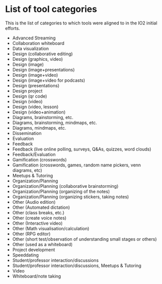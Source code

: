 # List of tool categories

This is the list of categories to which tools were aligned to in the
IO2 initial efforts.

- Advanced Streaming
- Collaboration whiteboard
- Data visualization
- Design (collaborative editing)
- Design (graphics, video)
- Design (image)
- Design (image+presentations)
- Design (image+video)
- Design (image+video for podcasts)
- Design (presentations)
- Design project
- Design (qr code)
- Design (video)
- Design (video, lesson)
- Design (video+animation)
- Diagrams, brainstorming, etc.
- Diagrams, brainstorming, mindmaps, etc.
- Diagrams, mindmaps, etc.
- Dissemination
- Evaluation
- Feedback
- Feedback (live online polling, surveys, Q&As, quizzes, word clouds)
- Feedback/Evaluation
- Gamification (crosswords)
- Gamification (crosswords, games, random name pickers, venn diagrams, etc)
- Meetups & Tutoring
- Organization/Planning
- Organization/Planning (collaborative brainstorming)
- Organization/Planning (organizing of the notes)
- Organization/Planning (organizing stickers, taking notes)
- Other (Audio edition)
- Other (Automated dictation)
- Other (class breaks, etc.)
- Other (create voice notes)
- Other (Interactive video)
- Other (Math visualisation/calculation)
- Other (RPG editor)
- Other (short test/observation of understanding small stages or others)
- Other (used as a whiteboard)
- Project development
- Speeddating
- Student/professor interaction/discussions
- Student/professor interaction/discussions, Meetups & Tutoring
- Video
- Whiteboard/note taking
